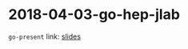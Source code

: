 2018-04-03-go-hep-jlab
======================

`go-present` link: [slides](https://talks.godoc.org/github.com/sbinet/talks/2018/2018-04-03-go-hep-jlab/talk.slide)
